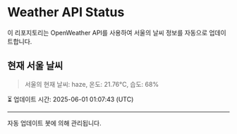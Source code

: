 
# Weather API Status

이 리포지토리는 OpenWeather API를 사용하여 서울의 날씨 정보를 자동으로 업데이트합니다.

## 현재 서울 날씨
> 서울의 현재 날씨: haze, 온도: 21.76°C, 습도: 68%

⏳ 업데이트 시간: 2025-06-01 01:07:43 (UTC)

---
자동 업데이트 봇에 의해 관리됩니다.

